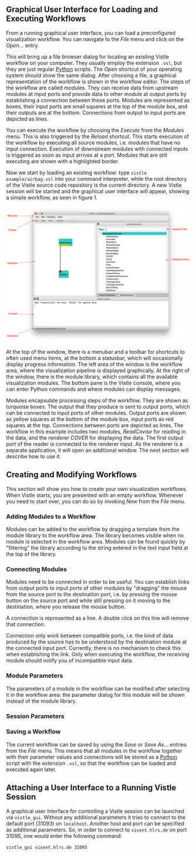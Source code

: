 ## Graphical User Interface for Loading and Executing Workflows ##

From a running graphical user interface, you can load a preconfigured visualization workflow. You can navigate to the *File* menu and click on the *Open...* entry.

This will bring up a file browser dialog for locating an existing Vistle workflow on your computer. They usually employ the extension `.vsl`, but they are just regular [Python](../../advanced/scripting/scripting.md) scripts. The *Open* shortcut of your operating system should show the same dialog. After choosing a file, a graphical representation of the workflow is shown in the workflow editor. The steps of the workflow are called modules. They can receive data from upstream modules at input ports and provide data to other module at output ports by establishing a connection between these ports. Modules are represented as boxes, their input ports are small squares at the top of the module box, and their outputs are at the bottom. Connections from output to input ports are depicted as lines.

You can execute the workflow by choosing the *Execute* from the *Modules* menu. This is also triggered by the *Reload* shortcut. This starts execution of the workflow by executing all source modules, i.e. modules that have no input connection. Execution of downstream modules with connected inputs is triggered as soon as input arrives at a port. Modules that are still executing are shown with a highlighted border.

Now we start by loading an existing workflow: type `vistle example/airbag.vsl` into your command interpreter, while the root directory of the Vistle source code repository is the current directory. A new Vistle session will be started and the graphical user interface will appear, showing a simple workflow, as seen in figure 1.

![Figure 1: Graphical Vistle user interface with airbag workflow loaded.](vistle-gui-annotated.png)

At the top of the window, there is a menubar and a toolbar for shortcuts to often used menu items, at the bottom a statusbar, which will occasionally display progress information. The left area of the window is the workflow area, where the visualization pipeline is displayed graphically. At the right of the window, there is the module library, which contains all the available visualization modules. The bottom pane is the Vistle console, where you can enter Python commands and where modules can display messages.

Modules encapsulate processing steps of the workflow. They are shown as turquoise boxes. The output that they produce is sent to output ports, which can be connected to input ports of other modules. Output ports are shown as yellow squares at the bottom of the module box, input ports as red squares at the top. Connections between ports are depicted as lines. The workflow in this example includes two modules, *ReadCovise* for reading in the data, and the renderer *COVER* for displaying the data. The first output port of the reader is connected to the renderer input. As the renderer is a separate application, it will open an additional window. The next section will describe how to use it.

## Creating and Modifying Workflows ##

This section will show you how to create your own visualization workflows. When Vistle starts, you are presented with an empty workflow. Whenever you need to start over, you can do so by invoking *New* from the *File* menu.

### Adding Modules to a Workflow ###

Modules can be added to the workflow by dragging a template from the module library to the workflow area. The library becomes visible when no module is selected in the workflow area. Modules can be found quickly by "filtering" the library according to the string entered in the text input field at the top of the library.

### Connecting Modules ###

Modules need to be connected in order to be useful. You can establish links from output ports to input ports of other modules by "dragging" the mouse from the source port to the destination port, i.e. by pressing the mouse button on the source port and while still pressing on it moving to the destination, where you release the mouse button.

A connection is represented as a line. A double click on this line will remove that connection.

Connection only work between compatible ports, i.e. the kind of data produced by the source has to be understood by the destination module at the connected input port. Currently, there is no mechanism to check this when establishing the link. Only when executing the workflow, the receiving module should notify you of incompatible input data.

### Module Parameters ###

The parameters of a module in the workflow can be modified after selecting it in the workflow area: the parameter dialog for this module will be shown instead of the module library.

### Session Parameters ###

### Saving a Workflow ###

The current workflow can be saved by using the *Save* or *Save As...* entries from the *File* menu. This means that all modules in the workflow together with their parameter values and connections will be stored as a [Python](../../advanced/scripting/scripting.md) script with the extension `.vsl`, so that the workflow can be loaded and executed again later.

## Attaching a User Interface to a Running Vistle Session ##

A graphical user interface for controlling a Vistle session can be launched via `vistle_gui`. Without any additional parameters it tries to connect to the default port (31093) on `localhost`. Another host and port can be specified as additional parameters. So, in order to connect to `visent.hlrs.de` on port 31095, one would enter the following command:

	vistle_gui visent.hlrs.de 31095
